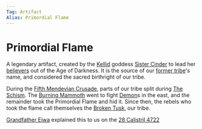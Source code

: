 ```yaml
---
Tag: Artifact
Alias: Primordial Flame
---
```

# Primordial Flame
A legendary artifact, created by the [Kellid](questforthefrozenflame/docs/Backstory/Notions/Kellid.md) goddess [Sister Cinder](questforthefrozenflame/docs/Backstory/NPCs/Deities/Sister-Cinder.md) to lead her [believers](questforthefrozenflame/docs/Backstory/Organizations/Burning-Mammoth.md) out of the Age of Darkness. It is the source of our [former tribe](questforthefrozenflame/docs/Backstory/Organizations/Original-Burning-Mammoth.md)'s name, and considered the sacred birthright of our tribe.

During the [Fifth Mendevian Crusade](questforthefrozenflame/docs/Backstory/History/Fifth-Mendevian-Crusade.md), parts of our tribe split during [The Schism](questforthefrozenflame/docs/Backstory/History/The-Schism.md). The [Burning Mammoth](questforthefrozenflame/docs/Backstory/Organizations/Burning-Mammoth.md) went to fight [Demon](questforthefrozenflame/docs/Backstory/Notions/Demon.md)s in the east, and the remainder took the Primordial Flame and hid it. Since then, the rebels who took the flame call themselves the [Broken Tusk](questforthefrozenflame/docs/Backstory/Organizations/Broken-Tusk.md), our tribe.

[Grandfather Eiwa](questforthefrozenflame/docs/Backstory/NPCs/Broken-Tusk/Grandfather-Eiwa.md) explained this to us on the [28 Calistril 4722](questforthefrozenflame/docs/Playing-Notes/Session-2.md#Evening%20of%2028%20Calistril%204722)